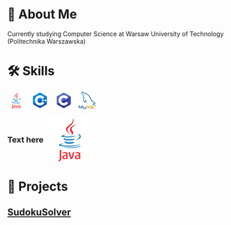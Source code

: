 # 🚀 About Me
Currently studying Computer Science at Warsaw University of Technology (Politechnika Warszawska)

# 🛠 Skills

<div>
    <img style="margin-right: 10px;" height="40" src="java.webp">
    <img style="margin-right: 10px;" height="40" src="cpp.png">
    <img style="margin-right: 10px;" height="40" src="c.png">
    <img height="40" src="mysql.png">
</div>
<br>

<div style="display: flex; align-items: center;">
<div style="font-size: 18px; font-weight: bold; margin-right: 10px;">Text here</div>
<img style="width: 100px; height: auto;" src="java.webp" alt="Example Image" /></div>
           
# 🚩 Projects
## [SudokuSolver](https://github.com/MrMozart3/SudokuSolver)
